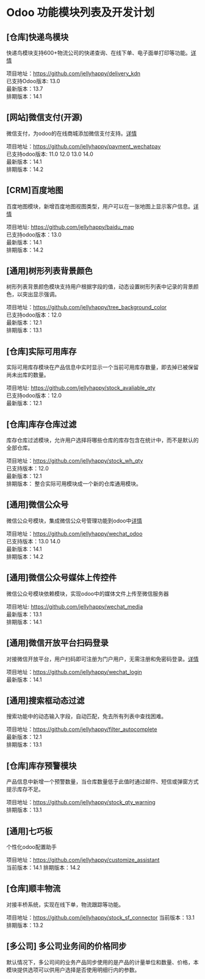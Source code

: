 # Odoo 功能模块列表及开发计划

## [仓库]快递鸟模块

快递鸟模块支持600+物流公司的快递查询、在线下单、电子面单打印等功能。[详情](http://blog.odoomommy.com/2020/05/10/odoo-kdn-module/)

项目地址：https://github.com/jellyhappy/delivery_kdn<br/>
已支持Odoo版本: 13.0<br/>
最新版本：13.7<br/>
排期版本：14.1<br/>

## [网站]微信支付(开源)

微信支付，为odoo的在线商城添加微信支付支持。[详情](http://blog.odoomommy.com/2019/11/26/odoo-wechat-pay/)

项目地址：https://github.com/jellyhappy/payment_wechatpay<br/>
已支持odoo版本: 11.0 12.0 13.0 14.0<br/>
最新版本：14.1<br/>
排期版本：14.2<br/>

## [CRM]百度地图

百度地图模块，新增百度地图视图类型，用户可以在一张地图上显示客户信息。[详情](http://blog.odoomommy.com/2020/06/12/odoo-baidu-view/)

项目地址: https://github.com/jellyhappy/baidu_map<br/>
已支持odoo版本：13.0<br/>
最新版本：14.1<br/>
排期版本：14.2<br/>

## [通用]树形列表背景颜色

树形列表背景颜色模块支持用户根据字段的值，动态设置树形列表中记录的背景颜色，以突出显示强调。

项目地址：https://github.com/jellyhappy/tree_background_color<br/>
已支持odoo版本：12.0<br/>
最新版本：12.1<br/>
排期版本：13.1<br/>

## [仓库]实际可用库存

实际可用库存模块在产品信息中实时显示一个当前可用库存数量，即去掉已被保留尚未出库的数量。

项目地址: https://github.com/jellyhappy/stock_avaliable_qty<br/>
已支持odoo版本：12.0<br/>
最新版本：12.1<br/>

## [仓库]库存仓库过滤

库存仓库过滤模块，允许用户选择将哪些仓库的库存包含在统计中，而不是默认的全部仓库。<br/>

项目地址：https://github.com/jellyhappy/stock_wh_qty<br/>
已支持版本：12.0<br/>
最新版本：12.1<br/>
排期版本： 整合实际可用模块成一个新的仓库通用模块。<br/>

## [通用]微信公众号

微信公众号模块，集成微信公众号管理功能到odoo中[详情](http://blog.odoomommy.com/2020/02/17/odoo-wechat-manager/)

项目地址：https://github.com/jellyhappy/wechat_odoo<br/>
已支持版本：13.0 14.0<br/>
最新版本：14.1<br/>
排期版本：14.2<br/>

## [通用]微信公众号媒体上传控件

微信公众号模块依赖模块，实现odoo中的媒体文件上传至微信服务器

项目地址: https://github.com/jellyhappy/wechat_media<br/>
最新版本：13.1<br/>
排期版本：14.1<br/>

## [通用]微信开放平台扫码登录

对接微信开放平台，用户扫码即可注册为门户用户，无需注册和免密码登录。[详情]()

项目地址：https://github.com/jellyhappy/wechat_login<br/>
最新版本：14.1

## [通用]搜索框动态过滤

搜索功能中的动态输入字段，自动匹配，免去所有列表中查找困难。

项目地址：https://github.com/jellyhappy/filter_autocomplete<br/>
最新版本：12.1<br/>
排期版本：13.1<br/>

## [仓库]库存预警模块

产品信息中新增一个预警数量，当仓库数量低于此值时通过邮件、短信或弹窗方式提示库存不足。

项目地址：https://github.com/jellyhappy/stock_qty_warning<br/>
排期版本：13.1<br/>

## [通用]七巧板

个性化odoo配置助手

项目地址：https://github.com/jellyhappy/customize_assistant<br/>
当前版本：14.1
排期版本：14.2

## [仓库]顺丰物流

对接丰桥系统，实现在线下单，物流跟踪等功能。

项目地址：https://github.com/jellyhappy/stock_sf_connector
当前版本：13.1
排期版本：13.2

## [多公司] 多公司业务间的价格同步

默认情况下，多公司间的业务产品同步使用的是产品的计量单位和数量、价格，本模块提供选项可以供用户选择是否使用明细行内的参数。

